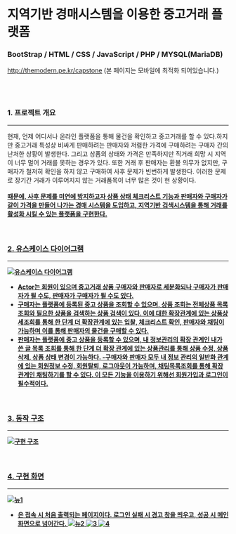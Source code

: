 # 지역기반 경매시스템을 이용한 중고거래 플랫폼
### BootStrap / HTML / CSS / JavaScript / PHP / MYSQL(MariaDB)

http://themodern.pe.kr/capstone (본 페이지는 모바일에 최적화 되어있습니다.)
<br><br><br><br>
### 1. 프로젝트 개요
------------
현재, 언제 어디서나 온라인 플랫폼을 통해 물건을 확인하고 중고거래를 할 수 있다.하지만 중고거래 특성상 비싸게 판매하려는 판매자와 저렴한 가격에 구매하려는 구매자 간의 난처한 상황이 발생한다. 그리고 상품의 상태와 가격은 만족하지만 직거래 희망 시 지역이 너무 멀어 거래를 못하는 경우가 있다. 또한 거래 후 판매자는 환불 의무가 없지만, 구매자가 철저히 확인을 하지 않고 구매하여 사후 문제가 빈번하게 발생한다. 이러한 문제로 장기간 거래가 이루어지지 않는 거래품목이 너무 많은 것이 현 상황이다.<br><br>
<strong><u>  때문에, 사후 문제를 미연에 방지하고자 상품 상태 체크리스트 기능과 판매자와 구매자가 같이 가격을 만들어 나가는 경매 시스템을 도입하고, 지역기반 검색시스템을 통해 거래를 활성화 시킬 수 있는 플랫폼을 구현한다.<br><br><br>

### 2. 유스케이스 다이어그램
------------
![유스케이스 다이어그램](https://user-images.githubusercontent.com/75834395/102696883-00fb2d00-4275-11eb-9170-f95ce0579db2.jpg)
- Actor는 회원이 있으며 중고거래 상품 구매자와 판매자로 세분화되나 구매자가 판매자가 될 수도, 판매자가 구매자가 될 수도 있다.
- 구매자는 플랫폼에 등록된 중고 상품을 조회할 수 있으며, 상품 조회는 전체상품 목록 조회와 필요한 상품을 검색하는 상품 검색이 있다. 이에 대한 확장관계에 있는 상품상세조회를 통해 한 단계 더 확장관계에 있는 입찰, 체크리스트 확인, 판매자와 채팅이 가능하며 이를 통해 판매자의 물건을 구매할 수 있다.
- 판매자는 플랫폼에 중고 상품을 등록할 수 있으며, 내 정보관리의 확장 관계인 내가 쓴 글 목록 조회를 통해 한 단계 더 확장 관계에 있는 상품관리를 통해 상품 수정, 상품 삭제, 상품 상태 변경이 가능하다.
-구매자와 판매자 모두 내 정보 관리의 일반화 관계에 있는 회원정보 수정, 회원탈퇴, 로그아웃이 가능하며, 채팅목록조회를 통해 확장관계인 채팅하기를 할 수 있다. 이 모든 기능을 이용하기 위해선 회원가입과 로그인이 필수적이다.
<br><br><br>

### 3. 동작 구조
------------
![구현 구조](https://user-images.githubusercontent.com/75834395/103204437-b778a500-493a-11eb-9a0d-029d1a1cd76b.jpg)
<br><br><br>

### 4. 구현 화면
------------
![뉴1](https://user-images.githubusercontent.com/75834395/103206178-987c1200-493e-11eb-98a7-e3fd5431534a.jpg)
- 은 접속 시 처음 출력되는 페이지이다. 로그인 실패 시 경고 창을 띄우고, 성공 시 메인 화면으로 넘어간다.
![뉴2](https://user-images.githubusercontent.com/75834395/103206179-99ad3f00-493e-11eb-9cd9-f9dffc4be134.jpg)
![3](https://user-images.githubusercontent.com/75834395/103170797-7fb22480-488a-11eb-81e3-737ed45e8ae0.jpg)
![4](https://user-images.githubusercontent.com/75834395/103170798-7fb22480-488a-11eb-88f1-03e2775c3eb1.jpg)
